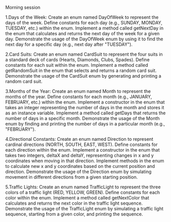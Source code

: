 Morning session

1.Days of the Week:
Create an enum named DayOfWeek to represent the days of the week.
Define constants for each day (e.g., SUNDAY, MONDAY, TUESDAY, etc.) within the enum.
Implement a method called getNextDay in the enum that calculates and returns the next day of the week for a given day.
Demonstrate the usage of the DayOfWeek enum by using it to find the next day for a specific day (e.g., next day after "TUESDAY").

2.Card Suits:
Create an enum named CardSuit to represent the four suits in a standard deck of cards (Hearts, Diamonds, Clubs, Spades).
Define constants for each suit within the enum.
Implement a method called getRandomSuit in the enum that selects and returns a random card suit.
Demonstrate the usage of the CardSuit enum by generating and printing a random card suit.

3.Months of the Year:
Create an enum named Month to represent the months of the year.
Define constants for each month (e.g., JANUARY, FEBRUARY, etc.) within the enum.
Implement a constructor in the enum that takes an integer representing the number of days in the month and stores it as an instance variable.
Implement a method called getDays that returns the number of days in a specific month.
Demonstrate the usage of the Month enum by finding and printing the number of days in a particular month (e.g., "FEBRUARY").

4.Directional Constants:
Create an enum named Direction to represent cardinal directions (NORTH, SOUTH, EAST, WEST).
Define constants for each direction within the enum.
Implement a constructor in the enum that takes two integers, deltaX and deltaY, representing changes in x and y coordinates when moving in that direction.
Implement methods in the enum to calculate new x and y coordinates based on the current position and direction.
Demonstrate the usage of the Direction enum by simulating movement in different directions from a given starting position.

5.Traffic Lights:
Create an enum named TrafficLight to represent the three colors of a traffic light (RED, YELLOW, GREEN).
Define constants for each color within the enum.
Implement a method called getNextColor that calculates and returns the next color in the traffic light sequence.
Demonstrate the usage of the TrafficLight enum by simulating a traffic light sequence, starting from a given color, and printing the sequence.